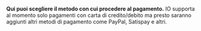 **Qui puoi scegliere il metodo con cui procedere al pagamento.** IO supporta al momento solo pagamenti con carta di credito/debito ma presto saranno aggiunti altri metodi di pagamento come PayPal, Satispay e altri.